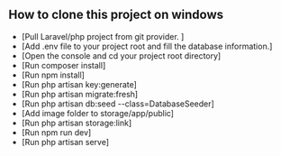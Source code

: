 ## How to clone this project on windows

- [Pull Laravel/php project from git provider. ]<br>
- [Add .env file to your project root and fill the database information.]<br>
- [Open the console and cd your project root directory]<br>
- [Run composer install]<br>
- [Run npm install]<br>
- [Run php artisan key:generate]<br>
- [Run php artisan migrate:fresh]<br>
- [Run php artisan db:seed --class=DatabaseSeeder]<br>
- [Add image folder to storage/app/public] <br>
- [Run php artisan storage:link]<br>
- [Run npm run dev]<br>
- [Run php artisan serve]<br>